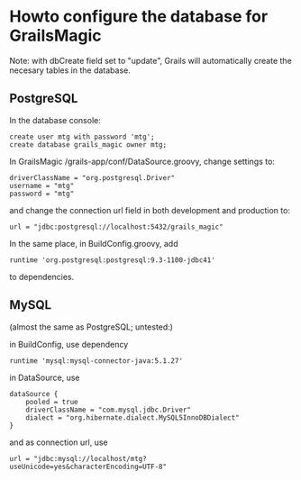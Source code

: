 # Howto configure the database for GrailsMagic

Note: with dbCreate field set to "update", Grails will automatically create the necesary tables in the database.

## PostgreSQL

In the database console:

	create user mtg with password 'mtg';
	create database grails_magic owner mtg;

In GrailsMagic /grails-app/conf/DataSource.groovy, change settings to:

    driverClassName = "org.postgresql.Driver"
    username = "mtg"
    password = "mtg"

and change the connection url field in both development and production to:

	url = "jdbc:postgresql://localhost:5432/grails_magic"

In the same place, in BuildConfig.groovy, add

	runtime 'org.postgresql:postgresql:9.3-1100-jdbc41'
	
to dependencies.

## MySQL

(almost the same as PostgreSQL; untested:)

in BuildConfig, use dependency 

	runtime 'mysql:mysql-connector-java:5.1.27'
	
in DataSource, use 

	dataSource {
		pooled = true
		driverClassName = "com.mysql.jdbc.Driver"
		dialect = "org.hibernate.dialect.MySQL5InnoDBDialect"
	}
	
and as connection url, use

	url = "jdbc:mysql://localhost/mtg?useUnicode=yes&characterEncoding=UTF-8"
	
	
